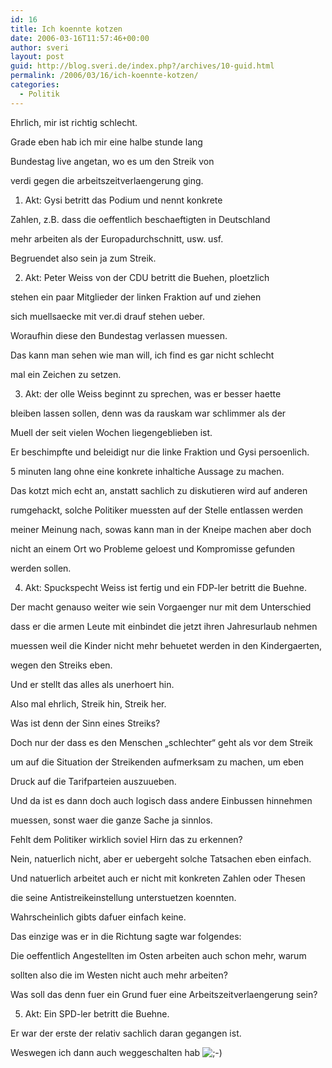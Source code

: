 ```yaml
---
id: 16
title: Ich koennte kotzen
date: 2006-03-16T11:57:46+00:00
author: sveri
layout: post
guid: http://blog.sveri.de/index.php?/archives/10-guid.html
permalink: /2006/03/16/ich-koennte-kotzen/
categories:
  - Politik
---
```

Ehrlich, mir ist richtig schlecht.
  
Grade eben hab ich mir eine halbe stunde lang
  
Bundestag live angetan, wo es um den Streik von 
  
verdi gegen die arbeitszeitverlaengerung ging.

1. Akt: Gysi betritt das Podium und nennt konkrete
  
Zahlen, z.B. dass die oeffentlich beschaeftigten in Deutschland
  
mehr arbeiten als der Europadurchschnitt, usw. usf. 
  
Begruendet also sein ja zum Streik.

2. Akt: Peter Weiss von der CDU betritt die Buehen, ploetzlich
  
stehen ein paar Mitglieder der linken Fraktion auf und ziehen
  
sich muellsaecke mit ver.di drauf stehen ueber.
  
Woraufhin diese den Bundestag verlassen muessen.
  
Das kann man sehen wie man will, ich find es gar nicht schlecht
  
mal ein Zeichen zu setzen.

3. Akt: der olle Weiss beginnt zu sprechen, was er besser haette
  
bleiben lassen sollen, denn was da rauskam war schlimmer als der 
  
Muell der seit vielen Wochen liegengeblieben ist.
  
Er beschimpfte und beleidigt nur die linke Fraktion und Gysi persoenlich.
  
5 minuten lang ohne eine konkrete inhaltiche Aussage zu machen.
  
Das kotzt mich echt an, anstatt sachlich zu diskutieren wird auf anderen
  
rumgehackt, solche Politiker muessten auf der Stelle entlassen werden
  
meiner Meinung nach, sowas kann man in der Kneipe machen aber doch
  
nicht an einem Ort wo Probleme geloest und Kompromisse gefunden
  
werden sollen.

4. Akt: Spuckspecht Weiss ist fertig und ein FDP-ler betritt die Buehne.
  
Der macht genauso weiter wie sein Vorgaenger nur mit dem Unterschied
  
dass er die armen Leute mit einbindet die jetzt ihren Jahresurlaub nehmen
  
muessen weil die Kinder nicht mehr behuetet werden in den Kindergaerten,
  
wegen den Streiks eben.
  
Und er stellt das alles als unerhoert hin.
  
Also mal ehrlich, Streik hin, Streik her.
  
Was ist denn der Sinn eines Streiks?
  
Doch nur der dass es den Menschen &#8222;schlechter&#8220; geht als vor dem Streik
  
um auf die Situation der Streikenden aufmerksam zu machen, um eben
  
Druck auf die Tarifparteien auszuueben.
  
Und da ist es dann doch auch logisch dass andere Einbussen hinnehmen 
  
muessen, sonst waer die ganze Sache ja sinnlos.
  
Fehlt dem Politiker wirklich soviel Hirn das zu erkennen?
  
Nein, natuerlich nicht, aber er uebergeht solche Tatsachen eben einfach.
  
Und natuerlich arbeitet auch er nicht mit konkreten Zahlen oder Thesen
  
die seine Antistreikeinstellung unterstuetzen koennten.
  
Wahrscheinlich gibts dafuer einfach keine.
  
Das einzige was er in die Richtung sagte war folgendes:
  
Die oeffentlich Angestellten im Osten arbeiten auch schon mehr, warum
  
sollten also die im Westen nicht auch mehr arbeiten?
  
Was soll das denn fuer ein Grund fuer eine Arbeitszeitverlaengerung sein?

5. Akt: Ein SPD-ler betritt die Buehne.
  
Er war der erste der relativ sachlich daran gegangen ist.
  
Weswegen ich dann auch weggeschalten hab <img src="http://blog.sveri.net/templates/default/img/emoticons/wink.png" alt=";-)" style="display: inline; vertical-align: bottom;" class="emoticon" />